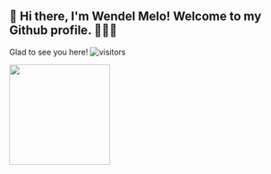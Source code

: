 ## 👋 Hi there, I'm Wendel Melo! Welcome to my Github profile. 🚀🚀🚀


Glad to see you here! ![visitors](https://visitor-badge.glitch.me/badge?page_id=${wendeldemelo}.$wendeldemelo.id})

<img height="180em" src="https://github-readme-stats.vercel.app/apiwendeldemelo=Gapur&show_icons=true&hide_border=true&&count_private=true&include_all_commits=true" />
